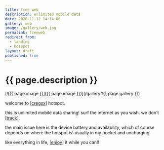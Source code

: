 ```yaml
---
title: free web
description: unlimited mobile data
date: 2020-11-12 14:14:00
gallery: web
image: /gallery/web.jpg
permalink: freeweb
redirect_from:
  - landing
  - hotspot
layout: draft
published: true
---
```


# {{ page.description }}

[![{{ page.image }}]({{ page.image }})](/gallery#{{ page.gallery }})

welcome to [[cregox](/)] hotspot.

this is unlimited mobile data sharing! surf the internet as you wish. we don't [[track](/track)].

the main issue here is the device battery and availability, which of course depends on where the hotspot is! usually in my pocket and uncharging.

like everything in life, [[enjoy](/tv)] it while you can!!
